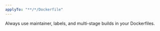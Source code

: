 ```yaml
---
applyTo: "**/*/Dockerfile"
---
```


Always use maintainer, labels, and multi-stage builds in your Dockerfiles.
